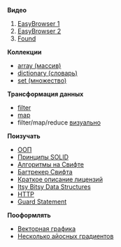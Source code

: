 **Видео**

1. [EasyBrowser 1](https://youtu.be/RdoegXDNKLo)
1. [EasyBrowser 2](https://youtu.be/IsIObzdOMqw)
1. [Found](https://youtu.be/zP5tkvqqhFg)

**Коллекции**

- [array (массив)](https://developer.apple.com/reference/swift/array)
- [dictionary (словарь)](https://developer.apple.com/reference/swift/dictionary)
- [set (множество)](https://developer.apple.com/reference/swift/set)

**Трансформация данных**

- [filter](https://developer.apple.com/reference/swift/lazysequenceprotocol/1641626-filter)
- [map](https://developer.apple.com/reference/swift/array/1688519-map)
- filter/map/reduce [визуально](http://rxmarbles.com/#filter)

**Поизучать**

- [ООП](https://ru.wikipedia.org/wiki/Объектно-ориентированное_программирование)
- [Принципы SOLID](https://en.wikipedia.org/wiki/SOLID_%28object-oriented_design%29)
- [Алгоритмы на Свифте](https://github.com/raywenderlich/swift-algorithm-club)
- [Багтрекер Свифта](https://bugs.swift.org)
- [Краткое описание лицензий](https://tldrlegal.com/license/mit-license)
- [Itsy Bitsy Data Structures](https://github.com/thejameskyle/itsy-bitsy-data-structures/blob/master/itsy-bitsy-data-structures.js)
- [HTTP](https://ru.wikipedia.org/wiki/HTTP)
- [Guard Statement](https://thatthinginswift.com/guard-statement-swift/)

**Пооформлять**

- [Векторная графика](http://thenounproject.com)
- [Несколько айосных градиентов](http://ios7colors.com)
